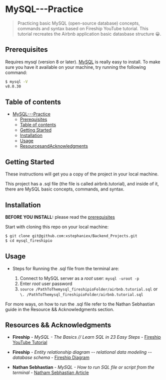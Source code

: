 # MySQL---Practice

> Practicing basic MySQL (open-source database) concepts, commands and syntax based on Fireship YouTube tutorial.
> This tutorial recreates the Airbnb application basic datasbase structure :grinning:.

## Prerequisites

Requires mysql (version 8 or later).
[MySQL](https://dev.mysql.com/downloads/) is really easy to install.
To make sure you have it available on your machine,
try running the following command: 

```sh
$ mysql -V
v8.0.30
```

## Table of contents

- [MySQL---Practice](#MySQL---Practice)
  - [Prerequisites](#prerequisites)
  - [Table of contents](#table-of-contents)
  - [Getting Started](#getting-started)
  - [Installation](#installation)
  - [Usage](#usage)
  - [ResourcesandAcknowledgments](#Resources-&&-Acknowledgments)


## Getting Started

These instructions will get you a copy of the project in your local machine.

This project has a .sql file (the file is called airbnb.tutorial), and inside of it, there are MySQL basic concepts, commands, and syntax.

## Installation

**BEFORE YOU INSTALL:** please read the [prerequisites](#prerequisites)

Start with cloning this repo on your local machine:

```sh
$ git clone git@github.com:xstephaniex/Backend_Projects.git
$ cd mysql_fireshipio
```
## Usage

- Steps for Running the .sql file from the terminal are:

    1. Connect to MySQL server as a *root* user: `mysql -uroot -p`
    2. Enter *root* user password
    3. `source /PathToThemysql_fireshipioFolder/airbnb.tutorial.sql` or  `\. /PathToThemysql_fireshipioFolder/airbnb.tutorial.sql`

For more ways, on how to run the .sql file refer to the Nathan Sebhastian guide in the Resource && Acknowledgments section.

## Resources && Acknowledgments

* **Fireship** - *MySQL - The Basics // Learn SQL in 23 Easy Steps* - [Fireship YouTube Tutorial](https://www.youtube.com/watch?v=Cz3WcZLRaWc&t=590s)

* **Fireship** - *Entity relationship diagram -- relational data modeling -- database schema* - [Fireship Diagram](https://drawsql.app/teams/fireship/diagrams/airbnb-mysql-tutorial)

* **Nathan Sebhastian** - *MySQL - How to run SQL file or script from the terminal* - [Natham Sebhastian Article](https://sebhastian.com/mysql-running-sql-file/)


